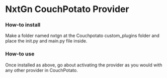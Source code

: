 NxtGn CouchPotato Provider
======================

<h3>How-to install</h3>
Make a folder named nxtgn at the Couchpotato custom_plugins folder and place the init.py and main.py file inside.

<h3>How-to use</h3>
Once installed as above, go about activating the provider as you would with any other provider in CouchPotato.
